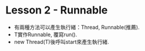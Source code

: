 # Lesson 2 - Runnable

* 有兩種方法可以產生執行緒：Thread, Runnable(推薦).
* T實作Runnable, 覆寫run().
* new Thread(T)後呼叫start來產生執行緒.
